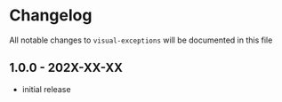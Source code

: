# Changelog

All notable changes to `visual-exceptions` will be documented in this file

## 1.0.0 - 202X-XX-XX

- initial release

